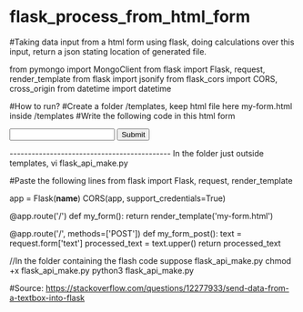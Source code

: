 # flask_process_from_html_form
#Taking data input from a html form using flask, doing calculations over this input, return a json stating location of generated file.

from pymongo import MongoClient
from flask import Flask, request, render_template
from flask import jsonify
from flask_cors import CORS, cross_origin
from datetime import datetime


#How to run?
#Create a folder /templates, keep html file here my-form.html inside /templates
#Write the following code in this html form
<form method="POST">
    <input name="text">
    <input type="submit">
</form>
--------------------------------------------
In the folder just outside templates,
vi flask_api_make.py

#Paste the following lines
from flask import Flask, request, render_template

app = Flask(__name__)
CORS(app, support_credentials=True)

@app.route('/')
def my_form():
    return render_template('my-form.html')

@app.route('/', methods=['POST'])
def my_form_post():
    text = request.form['text']
    processed_text = text.upper()
    return processed_text

//In the folder containing the flash code suppose flask_api_make.py
chmod +x flask_api_make.py
python3 flask_api_make.py

#Source: https://stackoverflow.com/questions/12277933/send-data-from-a-textbox-into-flask

